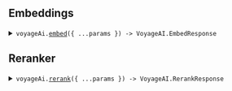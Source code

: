 ## Embeddings

<details><summary> <code>voyageAi.<a href="./src/Client.ts">embed</a>({ ...params }) -> VoyageAI.EmbedResponse</code> </summary>

<dl>

<dd>

#### 📝 Description

<dl>

<dd>

<dl>

<dd>

Voyage embedding endpoint receives as input a string (or a list of strings) and other arguments such as the preferred model name, and returns a response containing a list of embeddings.

</dd>

</dl>

</dd>

</dl>

#### 🔌 Usage

<dl>

<dd>

<dl>

<dd>

```ts
await voyageAi.embed({
    input: "input",
    model: "model",
});
```

</dd>

</dl>

</dd>

</dl>

#### ⚙️ Parameters

<dl>

<dd>

<dl>

<dd>

**request: `VoyageAI.EmbedRequest`**

</dd>

</dl>

<dl>

<dd>

**requestOptions: `VoyageAIClient.RequestOptions`**

</dd>

</dl>

</dd>

</dl>

</dd>

</dl>
</details>

## Reranker

<details><summary> <code>voyageAi.<a href="./src/Client.ts">rerank</a>({ ...params }) -> VoyageAI.RerankResponse</code> </summary>

<dl>

<dd>

#### 📝 Description

<dl>

<dd>

<dl>

<dd>

Voyage reranker endpoint receives as input a query, a list of documents, and other arguments such as the model name, and returns a response containing the reranking results.

</dd>

</dl>

</dd>

</dl>

#### 🔌 Usage

<dl>

<dd>

<dl>

<dd>

```ts
await voyageAi.rerank({
    query: "query",
    documents: ["documents"],
    model: "model",
});
```

</dd>

</dl>

</dd>

</dl>

#### ⚙️ Parameters

<dl>

<dd>

<dl>

<dd>

**request: `VoyageAI.RerankRequest`**

</dd>

</dl>

<dl>

<dd>

**requestOptions: `VoyageAIClient.RequestOptions`**

</dd>

</dl>

</dd>

</dl>

</dd>

</dl>
</details>
